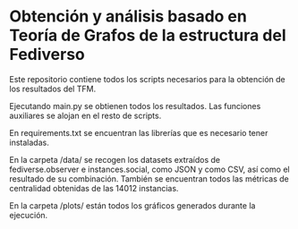 # Obtención y análisis basado en Teoría de Grafos de la estructura del Fediverso

Este repositorio contiene todos los scripts necesarios para la obtención de los resultados del TFM. 

Ejecutando main.py se obtienen todos los resultados. Las funciones auxiliares se alojan en el resto de scripts.

En requirements.txt se encuentran las librerías que es necesario tener instaladas.

En la carpeta /data/ se recogen los datasets extraídos de fediverse.observer e instances.social, como JSON y como CSV, así como el resultado de su combinación. También se encuentran todos las métricas de centralidad obtenidas de las 14012 instancias.

En la carpeta /plots/ están todos los gráficos generados durante la ejecución. 
